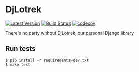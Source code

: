 # DjLotrek
[![Latest Version](https://img.shields.io/pypi/v/djlotrek.svg)](https://pypi.python.org/pypi/djlotrek/)
[![Build Status](https://travis-ci.org/lotrekagency/djlotrek.svg?branch=master)](https://travis-ci.org/lotrekagency/djlotrek) [![codecov](https://codecov.io/gh/lotrekagency/djlotrek/branch/master/graph/badge.svg)](https://codecov.io/gh/lotrekagency/djlotrek)

There's no party without DjLotrek, our personal Django library

## Run tests

    $ pip install -r requirements-dev.txt
    $ make test
